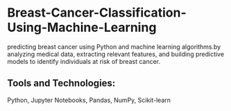 # Breast-Cancer-Classification-Using-Machine-Learning
predicting breast cancer using Python and machine learning
algorithms.by analyzing medical data, extracting relevant features, and building predictive models to identify individuals at
risk of breast cancer.
## Tools and Technologies:
Python,
Jupyter Notebooks,
Pandas,
NumPy,
Scikit-learn
